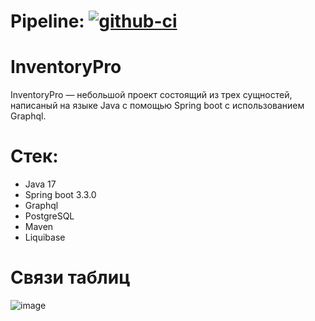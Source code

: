 # Pipeline: [![github-ci](https://github.com/slabada/InventoryPro/actions/workflows/github-ci.yml/badge.svg?branch=main)](https://github.com/slabada/InventoryPro/actions/workflows/github-ci.yml)
# InventoryPro
InventoryPro — небольшой проект состоящий из трех сущностей, написаный на языке Java с помощью Spring boot с использованием Graphql.
# Стек:
- Java 17
- Spring boot 3.3.0
- Graphql
- PostgreSQL
- Maven
- Liquibase
# Связи таблиц
![image](https://github.com/slabada/InventoryPro/assets/82341789/0ddfe8ac-f87e-43df-a92b-843f3ba0ca6c)
